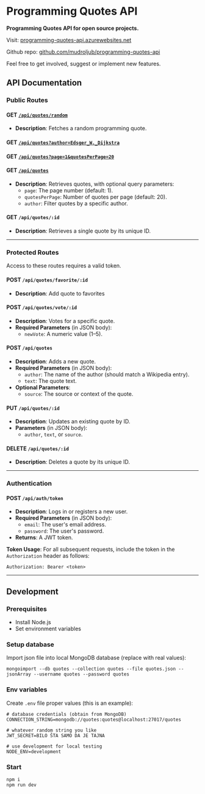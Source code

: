 # Programming Quotes API

**Programming Quotes API for open source projects.**

Visit: [programming-quotes-api.azurewebsites.net](https://programming-quotes-api.azurewebsites.net)

Github repo: [github.com/mudroljub/programming-quotes-api](https://github.com/mudroljub/programming-quotes-api)

Feel free to get involved, suggest or implement new features.

## API Documentation

### Public Routes  

#### GET [`/api/quotes/random`](/api/quotes/random)
- **Description**: Fetches a random programming quote.  

#### GET [`/api/quotes?author=Edsger_W._Dijkstra`](/api/quotes?author=Edsger_W._Dijkstra) 
#### GET [`/api/quotes?page=1&quotesPerPage=20`](/api/quotes?page=1&quotesPerPage=20) 
#### GET [`/api/quotes`](/api/quotes) 
- **Description**: Retrieves quotes, with optional query parameters:  
  - `page`: The page number (default: 1).  
  - `quotesPerPage`: Number of quotes per page (default: 20).  
  - `author`: Filter quotes by a specific author.  

#### GET `/api/quotes/:id`  
- **Description**: Retrieves a single quote by its unique ID.  

---

### Protected Routes  

Access to these routes requires a valid token.  

#### POST `/api/quotes/favorite/:id`
- **Description**: Add quote to favorites

#### POST `/api/quotes/vote/:id`
- **Description**: Votes for a specific quote. 
- **Required Parameters** (in JSON body): 
  - `newVote`: A numeric value (1–5). 

#### POST `/api/quotes`  
- **Description**: Adds a new quote.  
- **Required Parameters** (in JSON body):  
  - `author`: The name of the author (should match a Wikipedia entry).  
  - `text`: The quote text.  
- **Optional Parameters**:  
  - `source`: The source or context of the quote.  

#### PUT `/api/quotes/:id`  
- **Description**: Updates an existing quote by ID.  
- **Parameters** (in JSON body):  
  - `author`, `text`, or `source`.  

#### DELETE `/api/quotes/:id`  
- **Description**: Deletes a quote by its unique ID.  

---

### Authentication  

#### POST `/api/auth/token`  
- **Description**: Logs in or registers a new user.  
- **Required Parameters** (in JSON body):  
  - `email`: The user's email address.  
  - `password`: The user's password.  
- **Returns**: A JWT token.  

**Token Usage**: For all subsequent requests, include the token in the `Authorization` header as follows:  
```
Authorization: Bearer <token>
```  

---

## Development

### Prerequisites

- Install Node.js
- Set environment variables

### Setup database

Import json file into local MongoDB database (replace with real values):

```
mongoimport --db quotes --collection quotes --file quotes.json --jsonArray --username quotes --password quotes
```

### Env variables

Create `.env` file proper values (this is an example):

```
# database credentials (obtain from MongoDB)
CONNECTION_STRING=mongodb://quotes:quotes@localhost:27017/quotes

# whatever random string you like
JWT_SECRET=BILO ŠTA SAMO DA JE TAJNA

# use development for local testing
NODE_ENV=development 
```

### Start

```
npm i
npm run dev
```
